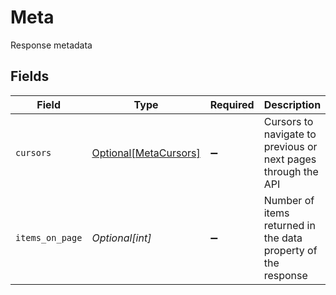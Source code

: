 # Meta

Response metadata


## Fields

| Field                                                         | Type                                                          | Required                                                      | Description                                                   | Example                                                       |
| ------------------------------------------------------------- | ------------------------------------------------------------- | ------------------------------------------------------------- | ------------------------------------------------------------- | ------------------------------------------------------------- |
| `cursors`                                                     | [Optional[MetaCursors]](../../models/shared/metacursors.md)   | :heavy_minus_sign:                                            | Cursors to navigate to previous or next pages through the API |                                                               |
| `items_on_page`                                               | *Optional[int]*                                               | :heavy_minus_sign:                                            | Number of items returned in the data property of the response | 50                                                            |